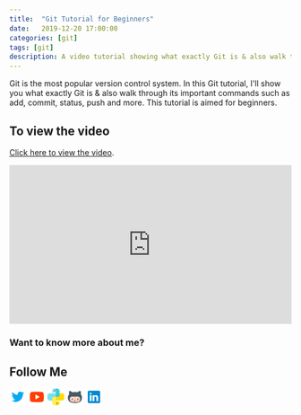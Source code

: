 ```yaml
---
title:  "Git Tutorial for Beginners"
date:   2019-12-20 17:00:00
categories: [git]
tags: [git]
description: A video tutorial showing what exactly Git is & also walk through its important commands such as add, commit, status, push and more. This tutorial is aimed for beginners.
---
```


Git is the most popular version control system. In this Git tutorial, I'll show you what exactly Git is & also walk through its important commands such as add, commit, status, push and more. This tutorial is aimed for beginners.

## To view the video

<p> <a href="https://www.youtube.com/watch?v=S1KhPB7xS94">Click here to view the video</a>.</p>

<div style="position: relative; padding-bottom: 56.25%; height: 0; overflow: hidden;">
  <iframe src="https://www.youtube.com/embed/S1KhPB7xS94" style="position: absolute; top: 0; left: 0; width: 100%; height: 100%; border:0;" allowfullscreen title="YouTube Video"></iframe>
</div>

### Want to know more about me?
## Follow Me
<a href="https://twitter.com/_bhaveshbhatt" target="_blank"><img class="ai-subscribed-social-icon" src="/assets/images/tw.png" width="30"></a>
<a href="https://www.youtube.com/bhaveshbhatt8791/" target="_blank"><img class="ai-subscribed-social-icon" src="/assets/images/ytb.png" width="30"></a>
<a href="https://www.youtube.com/PythonTricks/" target="_blank"><img class="ai-subscribed-social-icon" src="/assets/images/python_logo.png" width="30"></a>
<a href="https://github.com/bhattbhavesh91" target="_blank"><img class="ai-subscribed-social-icon" src="/assets/images/gthb.png" width="30"></a>
<a href="https://www.linkedin.com/in/bhattbhavesh91/" target="_blank"><img class="ai-subscribed-social-icon" src="/assets/images/lnkdn.png" width="30"></a>
